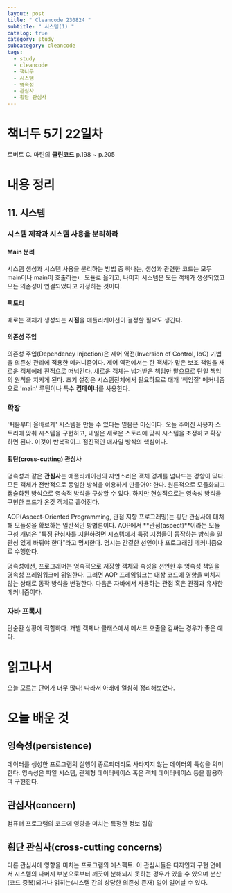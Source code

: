 ```yaml
---
layout: post
title: " Cleancode 230824 "
subtitle: " 시스템(1) "
catalog: true
category: study
subcategory: cleancode
tags:
  - study
  - cleancode
  - 책너두
  - 시스템
  - 영속성
  - 관심사
  - 횡단 관심사
---
```


# 책너두 5기 22일차

로버트 C. 마틴의 **클린코드** p.198 ~ p.205

# 내용 정리

## 11. 시스템

### 시스템 제작과 시스템 사용을 분리하라

#### Main 분리

시스템 생성과 시스템 사용을 분리하는 방법 중 하나는, 생성과 관련한 코드는 모두 main이나 main이 호출하는ㄴ 모듈로 옮기고, 나머지 시스템은 모든 객체가 생성되었고 모든 의존성이 연결되었다고 가정하는 것이다.

#### 팩토리

때로는 객체가 생성되는 **시점**을 애플리케이션이 결정할 필요도 생긴다.

#### 의존성 주입

의존성 주입(Dependency Injection)은 제어 역전(Inversion of Control, IoC) 기법을 의존성 관리에 적용한 메커니즘이다. 제어 역전에서는 한 객체가 맡은 보조 책임을 새로운 객체에레 전적으로 떠넘긴다. 새로운 객체는 넘겨받은 책임만 맡으므로 단일 책임의 원칙을 지키게 된다. 초기 설정은 시스템전체에서 필요하므로 대개 '책임질' 메커니즘으로 'main' 루틴이나 특수 **컨테이너**를 사용한다.

### 확장

'처음부터 올바르게' 시스템을 만들 수 있다는 믿음은 미신이다. 오늘 주어진 사용자 스토리에 맞춰 시스템을 구현하고, 내일은 새로운 스토리에 맞춰 시스템을 조정하고 확장하면 된다. 이것이 반복적이고 점진적인 애자일 방식의 핵심이다.

#### 횡단(cross-cutting) 관심사

영속성과 같은 **관심사**는 애플리케이션의 자연스러운 객체 경계를 넘나드는 경향이 있다. 모든 객체가 전반적으로 동일한 방식을 이용하게 만들어야 한다. 원론적으로 모듈화되고 캡슐화된 방식으로 영속적 방식을 구상할 수 있다. 하지만 현실적으로는 영속성 방식을 구현한 코드가 온갖 객체로 흩어진다.

AOP(Aspect-Oriented Programming, 관점 지향 프로그래밍)는 횡단 관심사에 대처해 모듈성을 확보하는 일반적인 방법론이다. AOP에서 **관점(aspect)**이라는 모듈 구성 개념은 "특정 관심사를 지원하려면 시스템에서 특정 지점들이 동작하는 방식을 일관성 있게 바꿔야 한다"라고 명시한다. 명시는 간결한 선언이나 프로그래밍 메커니즘으로 수행한다.

영속성에선, 프로그래머는 영속적으로 저장할 객체와 속성을 선언한 후 영속성 책임을 영속성 프레임워크에 위임한다. 그러면 AOP 프레임워크는 대상 코드에 영향을 미치지 않는 상태로 동작 방식을 변경한다. 다음은 자바에서 사용하는 관점 혹은 관점과 유사한 메커니즘이다.

### 자바 프록시

단순환 상황에 적합하다. 개별 객체나 클래스에서 메서드 호출을 감싸는 경우가 좋은 예다.

# 읽고나서

오늘 모르는 단어가 너무 많다! 따라서 아래에 열심히 정리해보았다.

# 오늘 배운 것

## 영속성(persistence)

데이터를 생성한 프로그램의 실행이 종료되더라도 사라지지 않는 데이터의 특성을 의미한다. 영속성은 파일 시스템, 관계형 데이터베이스 혹은 객체 데이터베이스 등을 활용하여 구현한다.

## 관심사(concern)

컴퓨터 프로그램의 코드에 영향을 미치는 특정한 정보 집합

## 횡단 관심사(cross-cutting concerns)

다른 관심사에 영향을 미치는 프로그램의 애스펙트. 이 관심사들은 디자인과 구현 면에서 시스템의 나머지 부분으로부터 깨끗이 분해되지 못하는 경우가 있을 수 있으며 분산(코드 중복)되거나 얽히는(시스템 간의 상당한 의존성 존재) 일이 일어날 수 있다.

